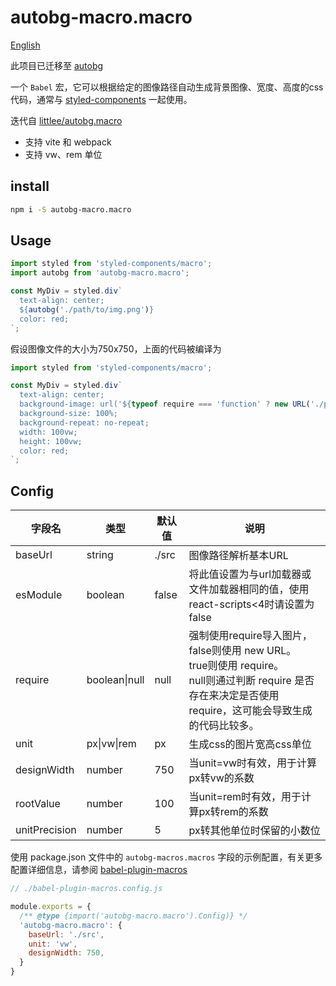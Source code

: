 # autobg-macro.macro

[English](https://github.com/ci0n/autobg-macro.macro)

此项目已迁移至 [autobg](https://github.com/pzehrel/autobg)

一个 `Babel` 宏，它可以根据给定的图像路径自动生成背景图像、宽度、高度的css代码，通常与 [styled-components](https://github.com/styled-components/styled-components) 一起使用。

迭代自 [littlee/autobg.macro](https://github.com/littlee/autobg.macro)




- 支持 vite 和 webpack
- 支持 vw、rem 单位



## install

```bash
npm i -S autobg-macro.macro
```



## Usage

```ts
import styled from 'styled-components/macro';
import autobg from 'autobg-macro.macro';

const MyDiv = styled.div`
  text-align: center;
  ${autobg('./path/to/img.png')}
  color: red;
`;
```

假设图像文件的大小为750x750，上面的代码被编译为

```ts
import styled from 'styled-components/macro';

const MyDiv = styled.div`
  text-align: center;
  background-image: url('${typeof require === 'function' ? new URL('./path/to/img.png', import.meta.url).toString() : require('./path/to/img.png')?.default}');
  background-size: 100%;
  background-repeat: no-repeat;
  width: 100vw;
  height: 100vw;
  color: red;
`;
```



## Config

| 字段名        | 类型          | 默认值 | 说明                                                         |
| ------------- | ------------- | ------ | ------------------------------------------------------------ |
| baseUrl       | string        | ./src  | 图像路径解析基本URL                                          |
| esModule      | boolean       | false  | 将此值设置为与url加载器或文件加载器相同的值，使用react-scripts<4时请设置为false |
| require       | boolean\|null | null   | 强制使用require导入图片，<br />false则使用 new URL。<br />true则使用 require。<br />null则通过判断 require 是否存在来决定是否使用 require，这可能会导致生成的代码比较多。 |
| unit          | px\|vw\|rem   | px     | 生成css的图片宽高css单位                                     |
| designWidth   | number        | 750    | 当unit=vw时有效，用于计算px转vw的系数                        |
| rootValue     | number        | 100    | 当unit=rem时有效，用于计算px转rem的系数                      |
| unitPrecision | number        | 5      | px转其他单位时保留的小数位                                   |



使用 package.json 文件中的 `autobg-macros.macros` 字段的示例配置，有关更多配置详细信息，请参阅 [babel-plugin-macros](https://github.com/kentcdodds/babel-plugin-macros/blob/main/other/docs/user.md#config)



```javascript
// ./babel-plugin-macros.config.js

module.exports = {
  /** @type {import('autobg-macro.macro').Config)} */
  'autobg-macro.macro': {
    baseUrl: './src',
    unit: 'vw',
    designWidth: 750,
  }
}
```

